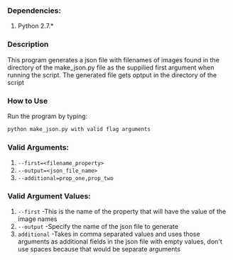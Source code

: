 ### Dependencies:
1. Python 2.7.*
### Description
This program generates a json file with filenames of images found in the directory of the make_json.py file as the suppilied first argument when running the script. The generated file gets optput in the directory of the script
### How to Use
Run the program by typing: 
```bash 
python make_json.py with valid flag arguments
```
### Valid Arguments:
1. ```--first=<filename_property>```
2. ```--output=<json_file_name>```
3. ```--additional=prop_one,prop_two```
### Valid Argument Values:
1. ```--first```
-This is the name of the property that will have the value of the image names
2. ```--output```
-Specify the name of the json file to generate
3. ```additional```
-Takes in comma separated values and uses those arguments as additional fields in the json file with empty values, don't use spaces because that would be separate arguments